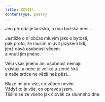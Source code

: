 ```yaml
---
title: XXVII\.
contentType: poetry
---
```


<section>

Jen příroda je božská, a ona božská není…

</section>

<section>

Jestliže o ní občas mluvím jako o bytosti,  
pak proto, že musím mluvit jazykem lidí,  
jenž dává osobnost věcem  
a vnutí jim jméno.

</section>

<section>

Věci však jméno ani osobnost nemají:  
existují, a nebe je veliké a země širá  
a naše srdce ne větší než pěst…

</section>

<section>

Blaze mi pro vše, co vůbec nevím.  
Vždyť to je vše, co opravdu jsem.  
Těším se ze všeho jak člověk za slunného dne.

</section>
